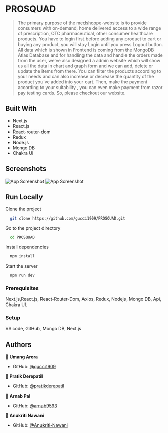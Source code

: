 # PROSQUAD

>The primary purpose of the medshoppe-website is to provide consumers with on-demand, home delivered access to a wide range of prescription, OTC pharmaceutical, other consumer healthcare products. You have to login first before adding any product to cart or buying any product, you will stay Login until you press Logout button. All data which is shown in Frontend is coming from the MongoDB Atlas Database and for handling the data and handle the orders made from the user, we've also designed a admin website which will show us all the data in chart and graph form and we can add, delete or update the items from there. You can filter the products according to your needs and can also increase or decrease the quantity of the product you've added into your cart. Then, make the payment according to your suitability , you can even make payment from razor pay testing cards. So, please checkout our website.

## Built With

- Next.js
- React.js
- React-router-dom
- Redux
- Node.js
- Mongo DB
- Chakra UI

## Screenshots

![App Screenshot]()
![App Screenshot]()


## Run Locally

Clone the project

```bash
  git clone https://github.com/gucci1909/PROSQUAD.git
```

Go to the project directory

```bash
  cd PROSQUAD
```

Install dependencies

```bash
  npm install
```

Start the server

```bash
  npm run dev
```



### Prerequisites
Next.js,React.js, React-Router-Dom, Axios, Redux, Nodejs, Mongo DB, Api, Chakra UI.

### Setup
VS code,
 GitHub, Mongo DB, Next.js


## Authors

👤 **Umang Arora**

- GitHub: [@gucci1909](https://github.com/gucci1909)

👤 **Pratik Derepatil**

- GitHub: [@pratikderepatil](https://github.com/pratikderepatil)

👤 **Arnab Pal**

- GitHub: [@arnab9593](https://github.com/arnab9593)

👤 **Anukriti Nawani**

- GitHub: [@Anukriti-Nawani](https://github.com/Anukriti-Nawani)
